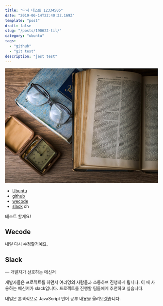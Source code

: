 ```yaml
---
title: "다시 테스트 12334505"
date: "2019-06-14T22:40:32.169Z"
template: "post"
draft: false
slug: "/posts/190622-til/"
category: "ubuntu"
tags:
  - "github"
  - "git test"
description: "jest test"
---
```


![](/media/image-1.jpg)

- [Ubuntu](https://ubuntu.com/)
- [github](https://github.com/)
- [wecode](https:https://wecode.co.kr/)
- [slack](https://slack.com/) ch

테스트 할게요!

## Wecode 

내일 다시 수정할거예요.

## Slack
— 개발자가 선호하는 메신저  

개발자들은 프로젝트를 하면서 여러명의 사람들과 소통하며 진행하게 됩니다.
이 때 사용하는 메신저가 slack입니다. 프로젝트를 진행할 팀들에게 추천하고 싶습니다.

내일은 본격적으로 JavaScript 언어 공부 내용을 올려보겠습니다.